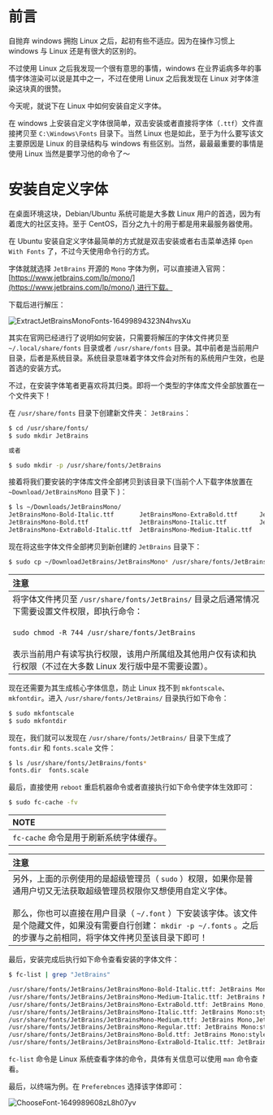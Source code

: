 # 前言

自抛弃 windows 拥抱 Linux 之后，起初有些不适应。因为在操作习惯上 windows 与 Linux 还是有很大的区别的。

不过使用 Linux 之后我发现一个很有意思的事情，windows 在业界诟病多年的事情字体渲染可以说是其中之一，不过在使用 Linux 之后我发现在 Linux 对字体渲染这块真的很赞。

今天呢，就说下在 Linux 中如何安装自定义字体。

在 windows 上安装自定义字体很简单，双击安装或者直接将字体（`.ttf`）文件直接拷贝至 `C:\Windows\Fonts` 目录下。当然 Linux 也是如此，至于为什么要写该文主要原因是 Linux 的目录结构与 windows 有些区别。当然，最最最重要的事情是使用 Linux 当然是要学习他的命令了～

# 安装自定义字体

在桌面环境这块，Debian/Ubuntu 系统可能是大多数 Linux 用户的首选，因为有着庞大的社区支持。至于 CentOS，百分之九十的用于都是用来最服务器使用。

在 Ubuntu 安装自定义字体最简单的方式就是双击安装或者右击菜单选择 `Open With Fonts` 了，不过今天使用命令行的方式。

字体就就选择 `JetBrains` 开源的 `Mono` 字体为例，可以直接进入官网：[https://www.jetbrains.com/lp/mono/](https://www.jetbrains.com/lp/mono/) 进行下载。

下载后进行解压：

![ExtractJetBrainsMonoFonts-16499894323N4hvsXu](http://linux-media.knowledge.ituknown.cn/KnowledgeNotes/CustomFonts/ExtractJetBrainsMonoFonts-16499894323N4hvsXu.png)

其实在官网已经进行了说明如何安装，只需要将解压的字体文件拷贝至 `~/.local/share/fonts` 目录或者 `/usr/share/fonts` 目录。其中前者是当前用户目录，后者是系统目录。系统目录意味着字体文件会对所有的系统用户生效，也是首选的安装方式。

不过，在安装字体笔者更喜欢将其归类。即将一个类型的字体库文件全部放置在一个文件夹下！

在 `/usr/share/fonts` 目录下创建新文件夹： `JetBrains`：

```bash
$ cd /usr/share/fonts/
$ sudo mkdir JetBrains

或者

$ sudo mkdir -p /usr/share/fonts/JetBrains
```

接着将我们要安装的字体库文件全部拷贝到该目录下(当前个人下载字体放置在 `~Download/JetBrainsMono` 目录下 )：

```bash
$ ls ~/Downloads/JetBrainsMono/
JetBrainsMono-Bold-Italic.ttf       JetBrainsMono-ExtraBold.ttf      JetBrainsMono-Medium.ttf
JetBrainsMono-Bold.ttf              JetBrainsMono-Italic.ttf         JetBrainsMono-Regular.ttf
JetBrainsMono-ExtraBold-Italic.ttf  JetBrainsMono-Medium-Italic.ttf
```

现在将这些字体文件全部拷贝到新创建的 `JetBrains` 目录下：

```bash
$ sudo cp ~/DownloadJetBrains/JetBrainsMono* /usr/share/fonts/JetBrains/
```

|**注意**|
|:------|
|将字体文件拷贝至 `/usr/share/fonts/JetBrains/` 目录之后通常情况下需要设置文件权限，即执行命令：<br/><br/>`sudo chmod -R 744 /usr/share/fonts/JetBrains` <br/><br/>表示当前用户有读写执行权限，该用户所属组及其他用户仅有读和执行权限（不过在大多数 Linux 发行版中是不需要设置）。|


现在还需要为其生成核心字体信息，防止 Linux 找不到 `mkfontscale`、`mkfontdir`。进入 `/usr/share/fonts/JetBrains/` 目录执行如下命令：

```bash
$ sudo mkfontscale
$ sudo mkfontdir
```

现在，我们就可以发现在 `/usr/share/fonts/JetBrains/` 目录下生成了 `fonts.dir` 和 `fonts.scale` 文件： 

```bash
$ ls /usr/share/fonts/JetBrains/fonts*
fonts.dir  fonts.scale
```

最后，直接使用 `reboot` 重启机器命令或者直接执行如下命令使字体生效即可：

```bash
$ sudo fc-cache -fv
```

|**NOTE**|
|:-------|
|`fc-cache` 命令是用于刷新系统字体缓存。|


|**注意**|
|:------|
|另外，上面的示例使用的是超级管理员（ `sudo` ）权限，如果你是普通用户切又无法获取超级管理员权限你又想使用自定义字体。<br/><br/>那么，你也可以直接在用户目录（ `~/.font` ）下安装该字体。该文件是个隐藏文件，如果没有需要自行创建： `mkdir -p ~/.fonts` 。之后的步骤与之前相同，将字体文件拷贝至该目录下即可！|

最后，安装完成后执行如下命令查看安装的字体文件：

```bash
$ fc-list | grep "JetBrains"

/usr/share/fonts/JetBrains/JetBrainsMono-Bold-Italic.ttf: JetBrains Mono:style=Bold Italic
/usr/share/fonts/JetBrains/JetBrainsMono-Medium-Italic.ttf: JetBrains Mono,JetBrains Mono Medium:style=Medium Italic,Italic
/usr/share/fonts/JetBrains/JetBrainsMono-ExtraBold.ttf: JetBrains Mono,JetBrains Mono ExtraBold:style=ExtraBold,Regular
/usr/share/fonts/JetBrains/JetBrainsMono-Italic.ttf: JetBrains Mono:style=Italic
/usr/share/fonts/JetBrains/JetBrainsMono-Medium.ttf: JetBrains Mono,JetBrains Mono Medium:style=Medium,Regular
/usr/share/fonts/JetBrains/JetBrainsMono-Regular.ttf: JetBrains Mono:style=Regular
/usr/share/fonts/JetBrains/JetBrainsMono-Bold.ttf: JetBrains Mono:style=Bold
/usr/share/fonts/JetBrains/JetBrainsMono-ExtraBold-Italic.ttf: JetBrains Mono,JetBrains Mono ExtraBold:style=ExtraBold Italic,Italic
```

`fc-list` 命令是 Linux 系统查看字体的命令，具体有关信息可以使用 `man` 命令查看。

最后，以终端为例。在 `Preferebnces` 选择该字体即可：

![ChooseFont-1649989608zL8h07yv](http://linux-media.knowledge.ituknown.cn/KnowledgeNotes/CustomFonts/ChooseFont-1649989608zL8h07yv.png)
